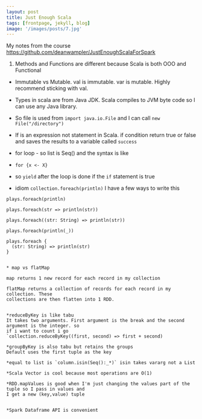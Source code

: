 ```yaml
---
layout: post
title: Just Enough Scala
tags: [frontpage, jekyll, blog]
image: '/images/posts/7.jpg'
---
```




My notes from the course https://github.com/deanwampler/JustEnoughScalaForSpark

1. Methods and Functions are different because Scala is both OOO and Functional



* Immutable vs Mutable. val is immutable. var is mutable. Highly recommend sticking with val.
* Types in scala are from Java JDK. Scala compiles to JVM byte code so I can use any Java library.

* So file is used from `import java.io.File` and I can call `new File("/directory")`
* If is an expression not statement in Scala. if condition return true or false and saves the results to a variable called `success`
* for loop - so list is Seq() and the syntax is like
* `for {x <- X}`
* so `yield` after the loop is done if the `if` statement is true
* idiom `collection.foreach(println)`
I have a few ways to write this
```
plays.foreach(println)

plays.foreach(str => println(str))

plays.foreach((str: String) => println(str))

plays.foreach(println(_))

plays.foreach {
  (str: String) => println(str)
}


* map vs flatMap

map returns 1 new record for each record in my collection

flatMap returns a collection of records for each record in my collection. These
collections are then flatten into 1 RDD.


*reduceByKey is like tabu
It takes two arguments. First argument is the break and the second argument is the integer. so
if i want to count i go
`collection.reduceByKey((first, second) => first + second)

*groupByKey is also tabu but retains the groups
Default uses the first tuple as the key

*equal to list is `column.isin(Seq():_*)` isin takes vararg not a List

*Scala Vector is cool because most operations are O(1)

*RDD.mapValues is good when I'm just changing the values part of the tuple so I pass in values and
I get a new (key,value) tuple


*Spark Dataframe API is convenient


